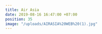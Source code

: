 ```yaml
---
title: Air Asia
date: 2019-08-16 16:47:00 +07:00
position: 35
image: "/uploads/AIRASIA%20WEB%20(1).jpg"
---
```


